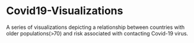 # Covid19-Visualizations
A series of visualizations depicting a relationship between countries with older populations(>70) and risk associated with contacting Covid-19 virus.
